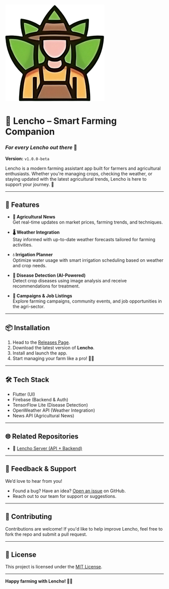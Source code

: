 # ![Lencho Logo](assets/images/logo_display.png)  
# 🚜 Lencho – Smart Farming Companion  
### *For every Lencho out there* 🌾  
**Version:** `v1.0.0-beta`

Lencho is a modern farming assistant app built for farmers and agricultural enthusiasts. Whether you're managing crops, checking the weather, or staying updated with the latest agricultural trends, Lencho is here to support your journey. 🌾

---

## 🌟 Features

- **📰 Agricultural News**  
  Get real-time updates on market prices, farming trends, and techniques.

- **🌡️ Weather Integration**  
  Stay informed with up-to-date weather forecasts tailored for farming activities.

- **💧 Irrigation Planner**  
  Optimize water usage with smart irrigation scheduling based on weather and crop needs.

- **🦠 Disease Detection (AI-Powered)**  
  Detect crop diseases using image analysis and receive recommendations for treatment.

- **📢 Campaigns & Job Listings**  
  Explore farming campaigns, community events, and job opportunities in the agri-sector.

---

## 📦 Installation

1. Head to the [Releases Page](https://github.com/orange-carpet-org/lencho/releases).
2. Download the latest version of **Lencho**.
3. Install and launch the app.
4. Start managing your farm like a pro! 🚜🌱

---

## 🛠 Tech Stack

- Flutter (UI)
- Firebase (Backend & Auth)
- TensorFlow Lite (Disease Detection)
- OpenWeather API (Weather Integration)
- News API (Agricultural News)

---

## 🌐 Related Repositories

- 🔌 [Lencho Server (API + Backend)](https://github.com/orange-carpet-org/lencho-server)

---

## 💬 Feedback & Support

We’d love to hear from you!  
- Found a bug? Have an idea? [Open an issue](https://github.com/orange-carpet-org/lencho/issues) on GitHub.  
- Reach out to our team for support or suggestions.

---

## 🙌 Contributing

Contributions are welcome! If you'd like to help improve Lencho, feel free to fork the repo and submit a pull request.

---

## 📄 License

This project is licensed under the [MIT License](LICENSE).

---

**Happy farming with Lencho! 🌾🚜**
